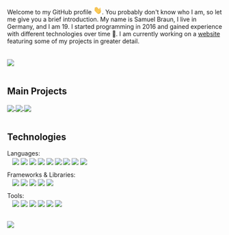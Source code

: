 Welcome to my GitHub profile <img src="https://raw.githubusercontent.com/MindLabor/MindLabor/master/wave.gif" width="20px">. You probably don't know who I am, so let me give you a brief introduction. My name is Samuel Braun, I live in Germany, and I am 19. I started programming in 2016 and gained experience with different technologies over time 🧰. I am currently working on a <a href="https://mindlabor.dev">website</a> featuring some of my projects in greater detail. 


<br/>
<a name="m"><img align="center" src="https://github-readme-stats.vercel.app/api?username=MindLabor&hide=contribs,prs&count_private=true&show_icons=true&bg_color=30,690EB0,9B2189&text_color=fff&title_color=ffffffbb&icon_color=ffffffbb" /></a><br/>
&nbsp;


## Main Projects
<a href="https://github.com/MindLabor/Blog">
  <img align="center" style="flex: 1;" src="https://github-readme-stats.vercel.app/api/pin/?username=MindLabor&repo=Blog" />
</a>

<a href="https://github.com/MindLabor/Skadi">
  <img align="center" style="flex: 1;" src="https://github-readme-stats.vercel.app/api/pin/?username=MindLabor&repo=Skadi" />
</a>

<a href="https://github.com/MindLabor/Frac">
  <img align="center" style="flex: 1;" src="https://github-readme-stats.vercel.app/api/pin/?username=MindLabor&repo=Frac" />
</a><br/>
&nbsp;


## Technologies

Languages:\
&nbsp;&nbsp;
<a name="m"><img align="center" src="https://img.shields.io/badge/-HTML5-24292e?style=for-the-badge&logo=HTML5&logoColor=white" />
</a>
<a name="m"><img align="center" src="https://img.shields.io/badge/-CSS3-24292e?style=for-the-badge&logo=CSS3&logoColor=white" />
</a>
<a name="m"><img align="center" src="https://img.shields.io/badge/-SASS-24292e?style=for-the-badge&logo=sass&logoColor=white" />
</a>
<a name="m"><img align="center" src="https://img.shields.io/badge/-Javascript-24292e?style=for-the-badge&logo=javascript&logoColor=white" />
</a>
<a name="m"><img align="center" src="https://img.shields.io/badge/-Typescript-24292e?style=for-the-badge&logo=typescript&logoColor=white" />
</a>
<a name="m"><img align="center" src="https://img.shields.io/badge/-Python-24292e?style=for-the-badge&logo=python&logoColor=white" />
</a>
<a name="m"><img align="center" src="https://img.shields.io/badge/-PHP-24292e?style=for-the-badge&logo=php&logoColor=white" />
</a>
<a name="m"><img align="center" src="https://img.shields.io/badge/-Java-24292e?style=for-the-badge&logo=java&logoColor=white" />
</a>
<a name="m"><img align="center" src="https://img.shields.io/badge/-SQL-24292e?style=for-the-badge&logo=mysql&logoColor=white" />
</a>

Frameworks & Libraries:\
&nbsp;&nbsp;
<a name="m"><img align="center" src="https://img.shields.io/badge/-Angular-24292e?style=for-the-badge&logo=angular&logoColor=white" />
</a>
<a name="m"><img align="center" src="https://img.shields.io/badge/-Frappe-24292e?style=for-the-badge" />
</a>
<a name="m"><img align="center" src="https://img.shields.io/badge/-Processing-24292e?style=for-the-badge" />
</a>
<a name="m"><img align="center" src="https://img.shields.io/badge/-jQuery-24292e?style=for-the-badge&logo=jquery&logoColor=white" />
</a>
<a name="m"><img align="center" src="https://img.shields.io/badge/-Lodash-24292e?style=for-the-badge&logo=lodash&logoColor=white" />
</a>

Tools:\
&nbsp;&nbsp;
<a name="m"><img align="center" src="https://img.shields.io/badge/-VS%20Code-24292e?style=for-the-badge&logo=visual-studio-code&logoColor=white" />
</a>
<a name="m"><img align="center" src="https://img.shields.io/badge/-Intellij%20Idea-24292e?style=for-the-badge&logo=intellij-idea&logoColor=white" />
</a>
<a name="m"><img align="center" src="https://img.shields.io/badge/-Eclipse-24292e?style=for-the-badge&logo=eclipse&logoColor=white" />
</a>
<a name="m"><img align="center" src="https://img.shields.io/badge/-Figma-24292e?style=for-the-badge&logo=figma&logoColor=white" />
</a>
<a name="m"><img align="center" src="https://img.shields.io/badge/-Git-24292e?style=for-the-badge&logo=git&logoColor=white" />
</a>
<a name="m"><img align="center" src="https://img.shields.io/badge/-Travis CI-24292e?style=for-the-badge&logo=travis-ci&logoColor=white" />
</a><br/>
&nbsp;

<a name="m"><img align="center" src="https://github-readme-stats.vercel.app/api/top-langs/?username=MindLabor&hide=TSQL,CodeQL" /></a>

